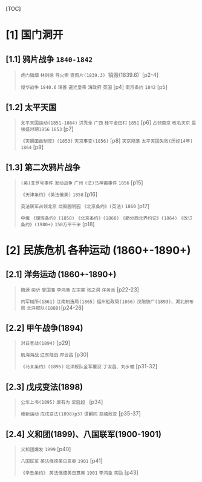 [TOC]

# [1] 国门洞开

## [1.1] 鸦片战争 `1840-1842`

> `虎门销烟` `林则徐` `导火索` `查鸦片(1839.3) `销毁(1839.6)` [p2-4]
>
> `侵华战争` `1840.6` `琦善` `道光皇帝` `清政府` `英国` [p4]
> `南京条约` `1842` [p5]

## [1.2] 太平天国

> `太平天国运动(1851-1864)` `洪秀全` `广西` `桂平金田村` `1851` [p6]
> `占领南京` `改名天京` `最强盛时期1856` `1853` [p7]
>
> `《天朝田亩制度》(1853)` `天京事变(1856)` [p8]
> `天京陷落` `太平天国失败(历经14年)` `1864` [p9]

## [1.3] 第二次鸦片战争

> `(英)亚罗号事件` `发动战争` `广州` `(法)马神甫事件` `1856` [p15]
>
> `《天津条约》(英法俄美)` `1858` [p16]
>
> `英法联军占领北京` `烧毁圆明园` `《北京条约》(英法)` `1860` [p17]
>
> `中俄` `《瑷珲条约》(1858)` `《北京条约》(1860)` `《勘分西北界约记》(1864)` `《改订条约》(1980+)` `150万平千米` [p18]



# [2] 民族危机 各种运动 (1860+-1890+)

## [2.1] 洋务运动 (1860+-1890+)

>`魏源` `奕䜣` `曾国藩` `李鸿章` `左宗棠` `张之洞` `洋务派` [p22-23]
>
>`内军械所(1861)` `江南制造局(1865)` `福州船政局(1866)` `汉阳铁厂(1893)、湖北织布局` `北洋舰队(1888)`[p24-26]

## [2.2] 甲午战争(1894)

>  `对日宣战(1894)` [p29]
>
> `航海海战` `辽东陆战` `邓世昌` [p30]
>
> `《马关条约》(1895)` `北洋舰队全军覆没` `丁汝昌、刘步蟾` [p31-32]

## [2.3] 戊戌变法(1898)

> `公车上书(1895)` `康有为` `梁启超 ` [p34]
>
> `维新运动` `戊戌变法(1898)p37` `谭嗣同` `慈禧政变` [p35-37]

## [2.4] 义和团(1899)、八国联军(1900-1901)

> `义和团爆发` `1899` [p40]
>
> `八国联军` `英法俄德美日意奥` `1901` [p41] 
>
> `《辛丑条约》` `英法俄德美日意奥` `1901` `李鸿章` `奕劻` [p43]